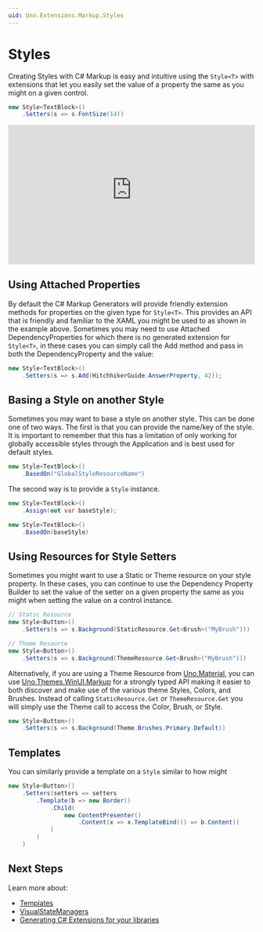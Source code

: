 ```yaml
---
uid: Uno.Extensions.Markup.Styles
---
```

# Styles

Creating Styles with C# Markup is easy and intuitive using the `Style<T>` with extensions that let you easily set the value of a property the same as you might on a given control.

```cs
new Style<TextBlock>()
    .Setters(s => s.FontSize(14))
```

<div style="position: relative; width: 100%; padding-bottom: 56.25%;">
    <iframe
        src="https://www.youtube-nocookie.com/embed/McQi0-JCciw"
        title="YouTube video player"
        frameborder="0"
        allow="accelerometer; autoplay; clipboard-write; encrypted-media; gyroscope; picture-in-picture; web-share"
        allowfullscreen
        style="position: absolute; top: 0; left: 0; width: 100%; height: 100%;">
    </iframe>
</div>

## Using Attached Properties

By default the C# Markup Generators will provide friendly extension methods for properties on the given type for `Style<T>`. This provides an API that is friendly and familiar to the XAML you might be used to as shown in the example above. Sometimes you may need to use Attached DependencyProperties for which there is no generated extension for `Style<T>`, in these cases you can simply call the Add method and pass in both the DependencyProperty and the value:

```cs
new Style<TextBlock>()
    .Setters(s => s.Add(HitchhikerGuide.AnswerProperty, 42));
```

## Basing a Style on another Style

Sometimes you may want to base a style on another style. This can be done one of two ways. The first is that you can provide the name/key of the style. It is important to remember that this has a limitation of only working for globally accessible styles through the Application and is best used for default styles.

```cs
new Style<TextBlock>()
    .BasedOn("GlobalStyleResourceName")
```

The second way is to provide a `Style` instance.

```cs
new Style<TextBlock>()
    .Assign(out var baseStyle);

new Style<TextBlock>()
    .BasedOn(baseStyle)
```

## Using Resources for Style Setters

Sometimes you might want to use a Static or Theme resource on your style property. In these cases, you can continue to use the Dependency Property Builder to set the value of the setter on a given property the same as you might when setting the value on a control instance.

```cs
// Static Resource
new Style<Button>()
    .Setters(s => s.Background(StaticResource.Get<Brush>("MyBrush")))

// Theme Resource
new Style<Button>()
    .Setters(s => s.Background(ThemeResource.Get<Brush>("MyBrush")))
```

Alternatively, if you are using a Theme Resource from [Uno.Material](xref:uno.themes.material.getstarted), you can use [Uno.Themes.WinUI.Markup](https://www.nuget.org/packages/Uno.Themes.WinUI.Markup) for a strongly typed API making it easier to both discover and make use of the various theme Styles, Colors, and Brushes. Instead of calling `StaticResource.Get` or `ThemeResource.Get` you will simply use the Theme call to access the Color, Brush, or Style.

```cs
new Style<Button>()
    .Setters(s => s.Background(Theme.Brushes.Primary.Default))
```

## Templates

You can similarly provide a template on a `Style` similar to how might

```cs
new Style<Button>()
    .Setters(setters => setters
        .Template(b => new Border()
            .Child(
                new ContentPresenter()
                    .Content(x => x.TemplateBind(() => b.Content))
            )
        )
    )
```

## Next Steps

Learn more about:

- [Templates](xref:Uno.Extensions.Markup.Templates)
- [VisualStateManagers](xref:Uno.Extensions.Markup.VisualStateManager)
- [Generating C# Extensions for your libraries](xref:Uno.Extensions.Markup.GeneratingExtensions)
